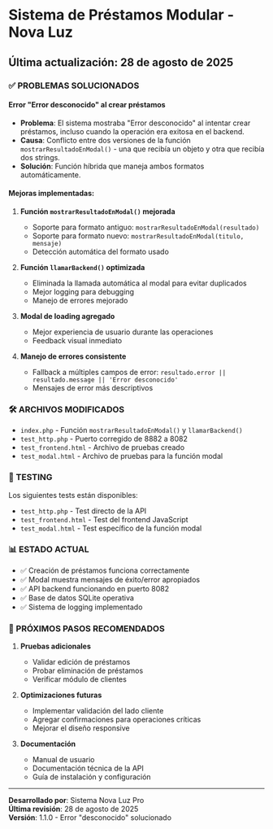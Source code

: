 # Sistema de Préstamos Modular - Nova Luz

## Última actualización: 28 de agosto de 2025

### ✅ PROBLEMAS SOLUCIONADOS

#### Error "Error desconocido" al crear préstamos
- **Problema**: El sistema mostraba "Error desconocido" al intentar crear préstamos, incluso cuando la operación era exitosa en el backend.
- **Causa**: Conflicto entre dos versiones de la función `mostrarResultadoEnModal()` - una que recibía un objeto y otra que recibía dos strings.
- **Solución**: Función híbrida que maneja ambos formatos automáticamente.

#### Mejoras implementadas:
1. **Función `mostrarResultadoEnModal()` mejorada**
   - Soporte para formato antiguo: `mostrarResultadoEnModal(resultado)`
   - Soporte para formato nuevo: `mostrarResultadoEnModal(titulo, mensaje)`
   - Detección automática del formato usado

2. **Función `llamarBackend()` optimizada**
   - Eliminada la llamada automática al modal para evitar duplicados
   - Mejor logging para debugging
   - Manejo de errores mejorado

3. **Modal de loading agregado**
   - Mejor experiencia de usuario durante las operaciones
   - Feedback visual inmediato

4. **Manejo de errores consistente**
   - Fallback a múltiples campos de error: `resultado.error || resultado.message || 'Error desconocido'`
   - Mensajes de error más descriptivos

### 🛠️ ARCHIVOS MODIFICADOS

- `index.php` - Función `mostrarResultadoEnModal()` y `llamarBackend()`
- `test_http.php` - Puerto corregido de 8882 a 8082
- `test_frontend.html` - Archivo de pruebas creado
- `test_modal.html` - Archivo de pruebas para la función modal

### 🧪 TESTING

Los siguientes tests están disponibles:
- `test_http.php` - Test directo de la API
- `test_frontend.html` - Test del frontend JavaScript
- `test_modal.html` - Test específico de la función modal

### 📊 ESTADO ACTUAL

- ✅ Creación de préstamos funciona correctamente
- ✅ Modal muestra mensajes de éxito/error apropiados
- ✅ API backend funcionando en puerto 8082
- ✅ Base de datos SQLite operativa
- ✅ Sistema de logging implementado

### 🚀 PRÓXIMOS PASOS RECOMENDADOS

1. **Pruebas adicionales**
   - Validar edición de préstamos
   - Probar eliminación de préstamos
   - Verificar módulo de clientes

2. **Optimizaciones futuras**
   - Implementar validación del lado cliente
   - Agregar confirmaciones para operaciones críticas
   - Mejorar el diseño responsive

3. **Documentación**
   - Manual de usuario
   - Documentación técnica de la API
   - Guía de instalación y configuración

---

**Desarrollado por**: Sistema Nova Luz Pro  
**Última revisión**: 28 de agosto de 2025  
**Versión**: 1.1.0 - Error "desconocido" solucionado
